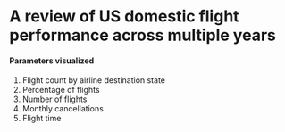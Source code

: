 # A review of US domestic flight performance across multiple years

#### Parameters visualized

1. Flight count by airline destination state
2. Percentage of flights
3. Number of flights
4. Monthly cancellations
5. Flight time
